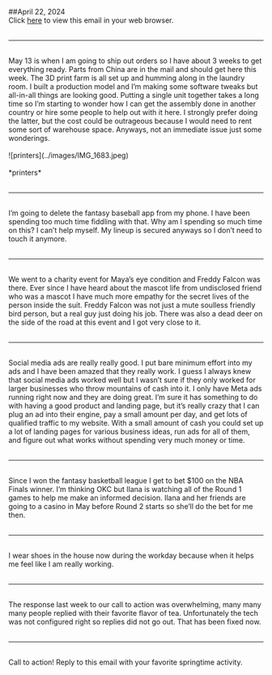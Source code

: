 ##April 22, 2024
<br>
Click [here](https://evanverma.com/posts/04-22-2024) to view this email in your web browser.
<br><br>

----

<br>
May 13 is when I am going to ship out orders so I have about 3 weeks to get everything ready. Parts from China are in the mail and should get here this week. The 3D print farm is all set up and humming along in the laundry room. I built a production model and I’m making some software tweaks but all-in-all things are looking good. Putting a single unit together takes a long time so I’m starting to wonder how I can get the assembly done in another country or hire some people to help out with it here. I strongly prefer doing the latter, but the cost could be outrageous because I would need to rent some sort of warehouse space. Anyways, not an immediate issue just some wonderings.
<br><br>
![printers](../images/IMG_1683.jpeg)
<br><br>
*printers*
<br><br>

----

<br>
I’m going to delete the fantasy baseball app from my phone. I have been spending too much time fiddling with that. Why am I spending so much time on this? I can’t help myself. My lineup is secured anyways so I don’t need to touch it anymore.
<br><br>

----

<br>
We went to a charity event for Maya’s eye condition and Freddy Falcon was there. Ever since I have heard about the mascot life from undisclosed friend who was a mascot I have much more empathy for the secret lives of the person inside the suit. Freddy Falcon was not just a mute soulless friendly bird person, but a real guy just doing his job. There was also a dead deer on the side of the road at this event and I got very close to it.
<br><br>

----

<br>
Social media ads are really really good. I put bare minimum effort into my ads and I have been amazed that they really work. I guess I always knew that social media ads worked well but I wasn’t sure if they only worked for larger businesses who throw mountains of cash into it. I only have Meta ads running right now and they are doing great. I’m sure it has something to do with having a good product and landing page, but it’s really crazy that I can plug an ad into their engine, pay a small amount per day, and get lots of qualified traffic to my website. With a small amount of cash you could set up a lot of landing pages for various business ideas, run ads for all of them, and figure out what works without spending very much money or time.
<br><br>

----

<br>
Since I won the fantasy basketball league I get to bet $100 on the NBA Finals winner. I’m thinking OKC but Ilana is watching all of the Round 1 games to help me make an informed decision. Ilana and her friends are going to a casino in May before Round 2 starts so she’ll do the bet for me then.
<br><br>

----

<br>
I wear shoes in the house now during the workday because when it helps me feel like I am really working.
<br><br>

----

<br>
The response last week to our call to action was overwhelming, many many many people replied with their favorite flavor of tea. Unfortunately the tech was not configured right so replies did not go out. That has been fixed now.
<br><br>

----

<br>
Call to action! Reply to this email with your favorite springtime activity.